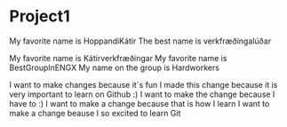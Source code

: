 # Project1
My favorite name is HoppandiKátir
The best name is verkfræðingalúðar

My favorite name is Kátirverkfræðingar
My favorite name is BestGroupInENGX
My name on the group is Hardworkers

I want to make changes because it´s fun
I made this change because it is very important to learn on Github :)
I want to make the change because I have to :)
I want to make a change because that is how I learn
I want to make a change beause I so excited to learn Git